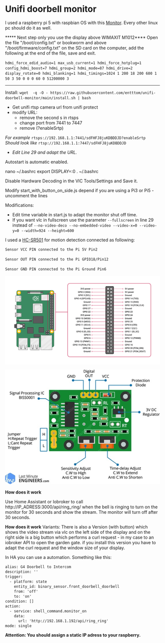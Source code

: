 

# Unifi doorbell monitor
I used a raspberry pi 5 with raspbian OS with this [Monitor](https://www.amazon.de/Raspberry-Touchscreen-WIMAXIT-Tragbarer-doppeltem/dp/B09QPWRCB1?th=1). Every other linux pc should do it as well.

***** Next step only you use the display above WIMAXIT M1012****
Open the file "/boot/config.txt" or bookworm and above "/boot/firmware/config.txt" on the SD card on the computer, add the following at the end of the file, save and exit.

`hdmi_force_edid_audio=1
max_usb_current=1
hdmi_force_hotplug=1
config_hdmi_boost=7
hdmi_group=2
hdmi_mode=87
hdmi_drive=2
display_rotate=0
hdmi_blanking=1
hdmi_timings=1024 1 200 18 200 600 1 50 3 50 0 0 0 60 0 51200000 3`
***************************


Install: `wget  -q -O - https://raw.githubusercontent.com/entttom/unifi-doorbell-monitor/main/install.sh | bash`

 - Get unifi rtsp camera url from unifi protect
 - modify URL:
	 - remove the second s in rtsps   
	 - change port from 7441 to 7447   
	 - remove
	   (?enableSrtp)

*For example* `rtsps://192.168.1.1:7441/sdFHFJ8juKDBDDJD?enableSrtp`
*Should look like* `rtsp://192.168.1.1:7447/sdFHFJ8juKDBDDJD`

 - *Edit Line 29 and adapt the URL.*

Autostart is automatic enabled.

nano ~/.bashrc
export DISPLAY=:0 
. ~/.bashrc

Disable Hardware Decoding in the VlC Tools/Settings and Save it.

Modify start_with_button_on_side.js depend if you are using a Pi3 or Pi5 - uncomment the lines 

Modifications:

 - Edit time variable in start.js to adapt the monitor shut off time.
 - If you want vlc in fullscreen use the parameter `--fullscreen` in
   line 29 instead of  `--no-video-deco --no-embedded-video --video-x=0
   --video-y=0 --width=924 --height=600`

I used a  [HC-SR501](https://de.aliexpress.com/w/wholesale-SR501.html?spm=a2g0o.home.search.0) for motion detection connected as following:

	Sensor VCC PIN connected to the Pi 5V Pin2
 
	Sensor OUT PIN connected to the Pi GPIO18/Pin12
 
	Sensor GND PIN connected to the Pi Ground Pin6
	

[![RASPI](https://github.com/entttom/unifi-doorbell-monitor/blob/main/GPIO-Pinout-Diagram.png "RASPI")](https://www.raspberrypi.com/documentation/computers/raspberry-pi.html "RASPI")

[![](https://github.com/entttom/unifi-doorbell-monitor/blob/fc3be235033197440c25b7885dcad1c840cb0f1e/HC-SR501.jpg)](https://www.researchgate.net/publication/355373135_System_of_smart_detection_and_control_to_electrical_energy_for_saving_of_electrical_energy_consumption)

**How does it work**

Use Home Assistant or Iobroker to call http://IP_ADRESS:3000/api/ring_ring/ when the bell is ringing to turn on the monitor for 30 seconds and show the stream. The monitor will turn off after 30 seconds.

**How does it work**
Variants: 
There is also a Version (with button) which shows the video stream via vlc on the left side of the display and on the right side is a big button which performs a curl request - in my case to an iobroker API to open the garden gate. if you install this version you have to adapt the curl request and the window size of your display.

In HA you can use a automation. Something like this:

    alias: G4 Doorbell to Intercom
    description: ''
    trigger:
      - platform: state
        entity_id: binary_sensor.front_doorbell_doorbell
        from: 'off'
        to: 'on'
    condition: []
    action:
      - service: shell_command.monitor_on
        data:
          url: 'http://192.168.1.192/api/ring_ring'
    mode: single

**Attention: You should assign a static IP adress to your raspberry.**
